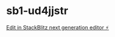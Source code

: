 # sb1-ud4jjstr

[Edit in StackBlitz next generation editor ⚡️](https://stackblitz.com/~/github.com/LittleG1ant/sb1-ud4jjstr)